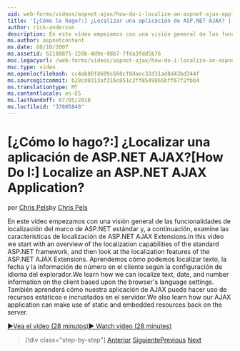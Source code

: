 ```yaml
---
uid: web-forms/videos/aspnet-ajax/how-do-i-localize-an-aspnet-ajax-application
title: '[¿Cómo lo hago?:] ¿Localizar una aplicación de ASP.NET AJAX? | Microsoft Docs'
author: rick-anderson
description: En este vídeo empezamos con una visión general de las funcionalidades de localización del marco de ASP.NET estándar y, a continuación, examine las características de localización de la...
ms.author: aspnetcontent
ms.date: 08/10/2007
ms.assetid: 62188875-159b-4d9e-98b7-7fda3fdd5b76
msc.legacyurl: /web-forms/videos/aspnet-ajax/how-do-i-localize-an-aspnet-ajax-application
msc.type: video
ms.openlocfilehash: cc4ab86fd609c660cf8daec32d31ad8d43bd344f
ms.sourcegitcommit: b28cd0313af316c051c2ff8549865bff67f2fbb4
ms.translationtype: MT
ms.contentlocale: es-ES
ms.lasthandoff: 07/05/2018
ms.locfileid: "37805848"
---
```

<a name="how-do-i-localize-an-aspnet-ajax-application"></a><span data-ttu-id="a6bf9-104">[¿Cómo lo hago?:] ¿Localizar una aplicación de ASP.NET AJAX?</span><span class="sxs-lookup"><span data-stu-id="a6bf9-104">[How Do I:] Localize an ASP.NET AJAX Application?</span></span>
====================
<span data-ttu-id="a6bf9-105">por [Chris Pels](https://twitter.com/chrispels)</span><span class="sxs-lookup"><span data-stu-id="a6bf9-105">by [Chris Pels](https://twitter.com/chrispels)</span></span>

<span data-ttu-id="a6bf9-106">En este vídeo empezamos con una visión general de las funcionalidades de localización del marco de ASP.NET estándar y, a continuación, examine las características de localización de ASP.NET AJAX Extensions.</span><span class="sxs-lookup"><span data-stu-id="a6bf9-106">In this video we start with an overview of the localization capabilities of the standard ASP.NET framework, and then look at the localization features of the ASP.NET AJAX Extensions.</span></span> <span data-ttu-id="a6bf9-107">Aprendemos cómo podemos localizar texto, la fecha y la información de número en el cliente según la configuración de idioma del explorador.</span><span class="sxs-lookup"><span data-stu-id="a6bf9-107">We learn how we can localize text, date, and number information on the client based upon the browser's language settings.</span></span> <span data-ttu-id="a6bf9-108">También aprenderá cómo nuestra aplicación de AJAX puede hacer uso de recursos estáticos e incrustados en el servidor.</span><span class="sxs-lookup"><span data-stu-id="a6bf9-108">We also learn how our AJAX application can make use of static and embedded resources back on the server.</span></span>

[<span data-ttu-id="a6bf9-109">&#9654;Vea el vídeo (28 minutos)</span><span class="sxs-lookup"><span data-stu-id="a6bf9-109">&#9654; Watch video (28 minutes)</span></span>](https://channel9.msdn.com/Blogs/ASP-NET-Site-Videos/how-do-i-localize-an-aspnet-ajax-application)

> [!div class="step-by-step"]
> <span data-ttu-id="a6bf9-110">[Anterior](how-do-i-implement-the-persistent-communications-pattern-with-the-updatepanel.md)
> [Siguiente](how-do-i-implement-the-persistent-communications-pattern-using-web-services.md)</span><span class="sxs-lookup"><span data-stu-id="a6bf9-110">[Previous](how-do-i-implement-the-persistent-communications-pattern-with-the-updatepanel.md)
[Next](how-do-i-implement-the-persistent-communications-pattern-using-web-services.md)</span></span>
